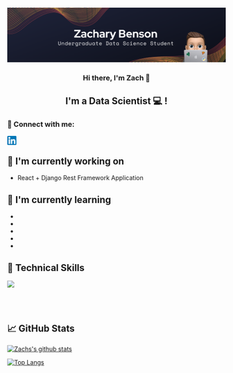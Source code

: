 

<p align="center">
  <a href="" target="_blank" rel="noreferrer"><img src="https://github.com/zacharybenson/zacharybenson/blob/main/1.png" alt="my banner"></a>
</p>

<h3 align="center">
Hi there, I'm Zach 👋
</h3>

<h2 align="center">
I'm a Data Scientist 💻 !
</h2> 

<!-- I love the entire process of developing creative websites. I love the challenge of finding caches and spending time to meet new people. Learning how people hide things and where people are likely to look. -->

### 🤝 Connect with me:

<a href="https://www.linkedin.com/in/zacharybenson/"><img align="left" src="https://github.com/zacharybenson/zacharybenson/blob/main/linkedin.png" alt="Zachary Benson | LinkedIn" width="21px"/></a>
<br>

## 🔭 I'm currently working on

- React + Django Rest Framework Application

## 🌱 I'm currently learning

-   <img src= "https://img.shields.io/badge/TensorFlow-FF6F00?style=for-the-badge&logo=tensorflow&logoColor=white" alt=""/>
-  <img src="https://img.shields.io/badge/React-20232A?style=for-the-badge&logo=react&logoColor=61DAFB" alt=""/> 
-  <img src="https://img.shields.io/badge/Docker-008FCC?style=for-the-badge&logo=docker&logoColor=white" alt=""/>
-  <img src="https://img.shields.io/badge/Django-092E20?style=for-the-badge&logo=django&logoColor=white" alt=""/>
-  <img src="https://img.shields.io/badge/Heroku-430098?style=for-the-badge&logo=heroku&logoColor=white" alt=""/>

## 💼 Technical Skills

<!-- ![](https://img.shields.io/badge/Code-React-informational?style=flat&logo=react&color=61DAFB)
![](https://img.shields.io/badge/Code-Redux-informational?style=flat&logo=Redux&color=764ABC)
![](https://img.shields.io/badge/Code-JavaScript-informational?style=flat&logo=JavaScript&color=F7DF1E)
![](https://img.shields.io/badge/Code-Ruby-informational?style=flat&logo=Ruby&color=CC342D)
![](https://img.shields.io/badge/Code-Ruby_on_Rails-informational?style=flat&logo=Ruby-On-Rails&color=CC0000)
![](https://img.shields.io/badge/Code-HTML5-informational?style=flat&logo=HTML5&color=E34F26)
![](https://img.shields.io/badge/Code-PostgreSQL-informational?style=flat&logo=PostgreSQL&color=336791)
![](https://img.shields.io/badge/Code-SQLite-informational?style=flat&logo=SQLite&color=003B57)
![](https://img.shields.io/badge/Code-Python-informational?style=flat&logo=Python&color=003B57) -->
![](https://img.shields.io/badge/Code-Python-informational?style=flat&logo=Python&color=003B57)

</br>

<!-- ![](https://img.shields.io/badge/Style-Bootstrap-informational?style=flat&logo=Bootstrap&color=7952B3)
![](https://img.shields.io/badge/Style-CSS3-informational?style=flat&logo=CSS3&color=1572B6)
![](https://img.shields.io/badge/Style-styled--components-informational?style=flat&logo=styled-components&color=DB7093)
![](https://img.shields.io/badge/Style-Material--UI-informational?style=flat&logo=Material-UI&color=0081CB) -->


</br>

<!-- ![](https://img.shields.io/badge/Tools-Figma-informational?style=flat&logo=Figma&color=F24E1E)
![](https://img.shields.io/badge/Tools-NPM-informational?style=flat&logo=NPM&color=CB3837)
![](https://img.shields.io/badge/Tools-Yarn-informational?style=flat&logo=Yarn&color=2C8EBB)
![](https://img.shields.io/badge/Tools-Postman-informational?style=flat&logo=Postman&color=FF6C37)
![](https://img.shields.io/badge/Tools-Heroku-informational?style=flat&logo=Heroku&color=430098)
![](https://img.shields.io/badge/Tools-Netlify-informational?style=flat&logo=netlify&color=00C7B7)
![](https://img.shields.io/badge/Tools-Git-informational?style=flat&logo=Git&color=F05032)
![](https://img.shields.io/badge/Tools-GitHub-informational?style=flat&logo=GitHub&color=181717) -->

## 📈 GitHub Stats 

[![Zachs's github stats](https://github-readme-stats.vercel.app/api?username=zacharybenson)](https://github.com/zacharybenson)

[![Top Langs](https://github-readme-stats.vercel.app/api/top-langs/?username=zacharybenson&layout=compact)](https://github.com/zacharybenson)
